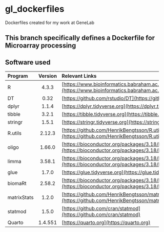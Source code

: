 # gl_dockerfiles
Dockerfiles created for my work at GeneLab

## This branch specifically defines a Dockerfile for Microarray processing

## Software used  

|Program|Version|Relevant Links|
|:------|:------:|:-------------|
|R|4.3.3|[https://www.bioinformatics.babraham.ac.uk/projects/fastqc/](https://www.bioinformatics.babraham.ac.uk/projects/fastqc/)|
|DT|0.32|[https://github.com/rstudio/DT](https://github.com/rstudio/DT)|
|dplyr|1.1.4|[https://dplyr.tidyverse.org](https://dplyr.tidyverse.org)|
|tibble|3.2.1|[https://tibble.tidyverse.org](https://tibble.tidyverse.org)|
|stringr|1.5.1|[https://stringr.tidyverse.org](https://stringr.tidyverse.org)|
|R.utils|2.12.3|[https://github.com/HenrikBengtsson/R.utils](https://github.com/HenrikBengtsson/R.utils)|
|oligo|1.66.0|[https://bioconductor.org/packages/3.18/bioc/html/oligo.html](https://bioconductor.org/packages/3.18/bioc/html/oligo.html)|
|limma|3.58.1|[https://bioconductor.org/packages/3.18/bioc/html/limma.html](https://bioconductor.org/packages/3.18/bioc/html/limma.html)|
|glue|1.7.0|[https://glue.tidyverse.org](https://glue.tidyverse.org)|
|biomaRt|2.58.2|[https://bioconductor.org/packages/3.18/bioc/html/biomaRt.html](https://bioconductor.org/packages/3.18/bioc/html/biomaRt.html)|
|matrixStats|1.2.0|[https://github.com/HenrikBengtsson/matrixStats](https://github.com/HenrikBengtsson/matrixStats)|
|statmod|1.5.0|[https://github.com/cran/statmod](https://github.com/cran/statmod)|
|Quarto|1.4.551|[https://quarto.org](https://quarto.org)|